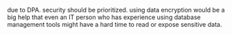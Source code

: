 due to DPA. security should be prioritized. using data encryption would be a big help that even an IT person 
who has experience using database management tools might have a hard time to read or expose sensitive data.
